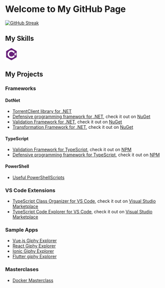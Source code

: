 # Welcome to My GitHub Page

[![GitHub Streak](https://github-readme-streak-stats.herokuapp.com?user=aljazsim&theme=dark&hide_border=true&card_width=600)](https://git.io/streak-stats)

## My Skills

<div>
  <img src="https://github.com/devicons/devicon/blob/master/icons/csharp/csharp-plain.svg" title="C#" alt="C#" width="40" height="40"/>&nbsp;
<div>



## My Projects

### Frameworks

#### DotNet

* [TorrentClient library for .NET](https://github.com/aljazsim/torrent-client-for-net)
* [Defensive programming framework for .NET](https://github.com/aljazsim/defensive-programming-framework-for-net), check it out on [NuGet](https://www.nuget.org/packages/DefensiveProgrammingFramework)
* [Validation Framework for .NET](https://github.com/aljazsim/validation-framework-for-net), check it out on [NuGet](https://www.nuget.org/packages/ValidationFramework)
* [Transformation Framework for .NET](https://github.com/aljazsim/transformation-framework-for-net), check it out on [NuGet](https://www.nuget.org/packages/TransformationFramework)

#### TypeScript

* [Validation Framework for TypeScript](https://github.com/aljazsim/validation-framework-for-typescript), check it out on [NPM](https://www.npmjs.com/package/validation-framework-ts)
* [Defensive programming framework for TypeScript](https://github.com/aljazsim/defensive-programming-framework-for-typescript), check it out on [NPM](https://www.npmjs.com/package/defensive-programming-framework)

#### PowerShell

* [Useful PowerShellScripts](https://github.com/aljazsim/powershell-scripts)

### VS Code Extensions

* [TypeScript Class Organizer for VS Code](https://github.com/aljazsim/vs-code-typescript-class-organizer), check it out on [Visual Studio Marketplace](https://marketplace.visualstudio.com/items?itemName=aljazsim.tsco)
* [TypeScript Code Explorer for VS Code](https://github.com/aljazsim/vs-code-typescript-code-explorer), check it out on [Visual Studio Marketplace](https://marketplace.visualstudio.com/items?itemName=aljazsim.tsce)

### Sample Apps

* [Vue.js Giphy Explorer](https://github.com/aljazsim/vue-giphy-explorer)
* [React Giphy Explorer](https://github.com/aljazsim/react-giphy-explorer)
* [Ionic Giphy Explorer](https://github.com/aljazsim/ionic-giphy-explorer)
* [Flutter giphy Explorer](https://github.com/aljazsim/fultter-giphy-explorer)

### Masterclases

* [Docker Masterclass](https://github.com/aljazsim/docker-masterclass-examples)